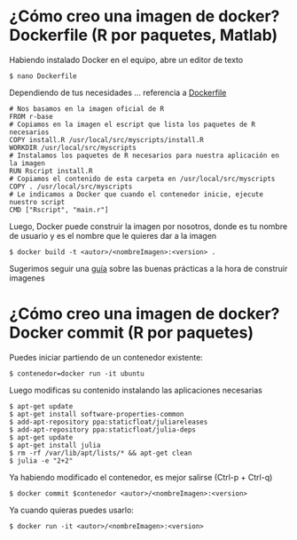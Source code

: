 # ¿Cómo creo una imagen de docker? Dockerfile (R por paquetes, Matlab)
Habiendo instalado Docker en el equipo, abre un editor de texto
```
$ nano Dockerfile
```
Dependiendo de tus necesidades ... referencia a [Dockerfile](../CheatCheat/DOCKERFILE.md)

```
# Nos basamos en la imagen oficial de R
FROM r-base
# Copiamos en la imagen el escript que lista los paquetes de R necesarios
COPY install.R /usr/local/src/myscripts/install.R
WORKDIR /usr/local/src/myscripts
# Instalamos los paquetes de R necesarios para nuestra aplicación en la imagen
RUN Rscript install.R
# Copiamos el contenido de esta carpeta en /usr/local/src/myscripts
COPY . /usr/local/src/myscripts
# Le indicamos a Docker que cuando el contenedor inicie, ejecute nuestro script
CMD ["Rscript", "main.r"]
```

Luego, Docker puede construir la imagen por nosotros, donde <autor> es tu nombre de usuario y <nombreImagen> es el nombre que le quieres dar a la imagen

```
$ docker build -t <autor>/<nombreImagen>:<version> .
```

Sugerimos seguir una [guía](https://docs.docker.com/engine/userguide/eng-image/dockerfile_best-practices/) sobre las buenas prácticas a la hora de construir imagenes

# ¿Cómo creo una imagen de docker? Docker commit (R por paquetes)

Puedes iniciar partiendo de un contenedor existente:
```
$ contenedor=docker run -it ubuntu
```
Luego modificas su contenido instalando las aplicaciones necesarias
```
$ apt-get update
$ apt-get install software-properties-common
$ add-apt-repository ppa:staticfloat/juliareleases
$ add-apt-repository ppa:staticfloat/julia-deps
$ apt-get update
$ apt-get install julia
$ rm -rf /var/lib/apt/lists/* && apt-get clean
$ julia -e "2+2"
```
Ya habiendo modificado el contenedor, es mejor salirse (Ctrl-p + Ctrl-q)

```
$ docker commit $contenedor <autor>/<nombreImagen>:<version>
```

Ya cuando quieras puedes usarlo:

```
$ docker run -it <autor>/<nombreImagen>:<version>
```

